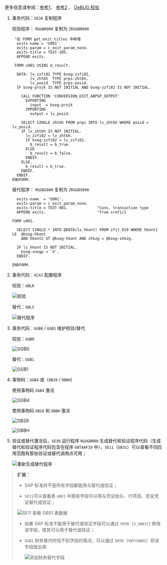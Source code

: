 更多信息请参阅：[参考1](https://blog.csdn.net/wangjolly/article/details/105848328)、 [参考2](http://www.baidusap.com/abap/others/1888) 、 [DeBUG 校验](http://www.baidusap.com/abap/others/1934)

1. 事务代码：`SE38` 复制程序

   校验程序： `RGGBR000`  复制为 `ZRGGBR000`

   ```abap
    "在 FORM get_exit_titles 中新增
     exits-name = 'U901'.
     exits-param = c_exit_param_none.
     exits-title = TEXT-105.
     APPEND exits.
   ```

   ```abap
    FORM u901 USING b_result.
   
     DATA: lv_zzfi02 TYPE bseg-zzfi02,
           lv_zhtbh  TYPE prps-zhtbh,
           lv_posid  TYPE prps-posid.
     IF bseg-projk IS NOT INITIAL AND bseg-zzfi02 IS NOT INITIAL.
     
       CALL FUNCTION 'CONVERSION_EXIT_ABPSP_OUTPUT'
         EXPORTING
           input  = bseg-projk
         IMPORTING
           output = lv_posid.
   
       SELECT SINGLE zhtbh FROM prps INTO lv_zhtbh WHERE posid = lv_posid.
       IF lv_zhtbh IS NOT INITIAL.
         lv_zzfi02 = lv_zhtbh.
         IF bseg-zzfi02 = lv_zzfi02.
           b_result = b_true.
         ELSE.
           b_result = b_false.
         ENDIF.
       ELSE.
         b_result = b_true.
       ENDIF.
     ENDIF.
   ENDFORM.   
   ```

   替代程序： `RGGBS000`  复制为 `ZRGGBS000`

   ```abap
     exits-name  = 'U901'.
     exits-param = c_exit_param_none.
     exits-title = TEXT-901.             "Cons. transaction type
     APPEND exits.                       "from xref1/2
   ```

   ```abap
   FORM u901.
   
     SELECT SINGLE * INTO @DATA(ls_hkont) FROM zfit_010 WHERE hkont1 LE  @bseg-hkont
       AND hkont2 GT @bseg-hkont AND shkzg = @bseg-shkzg.
       
     IF ls_hkont IS NOT INITIAL.
       bseg-xnegp = 'X'.
     ENDIF.
   
   ENDFORM.
   ```

2. 事务代码：`GCX2` 配置程序

   校验：`GBLR` 

   ![校验](https://picture-bj.oss-cn-beijing.aliyuncs.com/pciture/image-20240531095850368.png)

   替代：`GBLS` 

   ![替代程序](https://picture-bj.oss-cn-beijing.aliyuncs.com/pciture/image-20240531095948489.png)

3. 事务代码：`GGB0`  /  `GGB1` 维护校验/替代

   校验：`GGB0`

   ![GGB0](https://picture-bj.oss-cn-beijing.aliyuncs.com/pciture/image-20240531100909411.png)

   替代：`GGB1`

   ![GGB1](https://picture-bj.oss-cn-beijing.aliyuncs.com/pciture/image-20240531124848965.png)

4. 事物码：`GGB4` 或（`OB28` / `OBBH`）

   使用事物码 `GGB4` 激活

   ![GGB4](https://picture-bj.oss-cn-beijing.aliyuncs.com/pciture/image-20240531125127834.png)

   使用事物码 `OB28` 和 `OBBH` 激活

   ![OB28](https://picture-bj.oss-cn-beijing.aliyuncs.com/pciture/image-20240531125256706.png)

   ![OBBH](https://picture-bj.oss-cn-beijing.aliyuncs.com/pciture/image-20240531125323152.png)

5. 验证或替代激活后，`SE38` 运行程序 `RGUGBR00` 生成替代和验证程序代码（生成替代和验证程序代码包含在程序 `GBTAAFI0` 中），`SE11`（`GB31`）可以查看不同应用范围有那些验证或替代调用点可用；

   ![重新生成替代程序](https://picture-bj.oss-cn-beijing.aliyuncs.com/pciture/image-20240530224818229.png)

> **扩展：**
>
> - SAP 标准并不是所有字段都能用与替代或验证；
>
> -  `SE11`可以查看表 `GB01`  中那些字段可以用与凭证抬头、行项目、完全凭证替代或验证；
>
>   ![SE11 查看 GB01 表数据](https://picture-bj.oss-cn-beijing.aliyuncs.com/pciture/image-20240531125907748.png)
>
> -  如果 SAP 标准不能用于替代或验证字段可以通过 `SM30`（`V_GB01C`) 修改该字段，使其可以用于替代或验证；
>
> - `GGB1` 财务替代时找不到字段的情况，可以通过 `SM30`（`VWTYGB01`）将该字段放出来
>
>   ![添加财务替代字段](https://picture-bj.oss-cn-beijing.aliyuncs.com/pciture/image-20240531130417399.png)